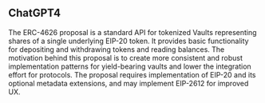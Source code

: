 ## ChatGPT4

The ERC-4626 proposal is a standard API for tokenized Vaults representing shares of a single underlying EIP-20 token. It provides basic functionality for depositing and withdrawing tokens and reading balances. The motivation behind this proposal is to create more consistent and robust implementation patterns for yield-bearing vaults and lower the integration effort for protocols. The proposal requires implementation of EIP-20 and its optional metadata extensions, and may implement EIP-2612 for improved UX.
